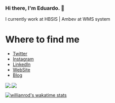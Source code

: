 ### Hi there, I'm Eduardo. 👋 

I currently work at HBSIS | Ambev at WMS system

# Where to find me
 * [Twitter](https://twitter.com/souzaeduardoac)
 * [Instagram](https://www.instagram.com/souzaeduardoac/)
 * [LinkedIn](https://www.linkedin.com/in/souzaeduardoac/)
 * [WebSite](http://souzaeduardoac.github.io/)
 * [Blog](http://souzaeduardoac.github.io/blog)


<a href="https://github.com/anuraghazra/github-readme-stats">
  <img align="center" src="https://github-readme-stats.vercel.app/api?username=souzaeduardoac&hide=issues&count_private=true&show_icons=true&theme=dark" />
</a>
<a href="https://github.com/anuraghazra/convoychat">
  <img align="center" src="https://github-readme-stats.vercel.app/api/top-langs/?username=souzaeduardoac&layout=compact&theme=dark" />
</a>

[![willianrod's wakatime stats](https://github-readme-stats.vercel.app/api/wakatime?username=souzaeduardoac)](https://github.com/anuraghazra/github-readme-stats)
